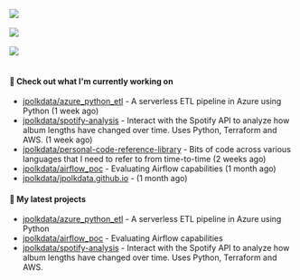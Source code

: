 <a href=""><img align="center" src="https://komarev.com/ghpvc/?username=jpolkdata" /></a>
<br>
<br>
<a href="My Github Stats">
  <img align="center" src="https://github-readme-stats.vercel.app/api?username=jpolkdata&show_icons=true&theme=tokyonight&bg_color=40,1B1D77,130874,5127A4&hide=contribs,issues" />
</a>
<br>
<br>
<a href="Top Languages">
  <img align="center" src="https://github-readme-stats.vercel.app/api/top-langs/?username=jpolkdata&layout=compact&theme=tokyonight&bg_color=40,1B1D77,130874,5127A4" />
</a>
<br>
<br>




#### 👷 Check out what I'm currently working on

- [jpolkdata/azure_python_etl](https://github.com/jpolkdata/azure_python_etl) - A serverless ETL pipeline in Azure using Python (1 week ago)
- [jpolkdata/spotify-analysis](https://github.com/jpolkdata/spotify-analysis) - Interact with the Spotify API to analyze how album lengths have changed over time. Uses Python, Terraform and AWS. (1 week ago)
- [jpolkdata/personal-code-reference-library](https://github.com/jpolkdata/personal-code-reference-library) - Bits of code across various languages that I need to refer to from time-to-time (2 weeks ago)
- [jpolkdata/airflow_poc](https://github.com/jpolkdata/airflow_poc) - Evaluating Airflow capabilities (1 month ago)
- [jpolkdata/jpolkdata.github.io](https://github.com/jpolkdata/jpolkdata.github.io) -  (1 month ago)

#### 🌱 My latest projects

- [jpolkdata/azure_python_etl](https://github.com/jpolkdata/azure_python_etl) - A serverless ETL pipeline in Azure using Python
- [jpolkdata/airflow_poc](https://github.com/jpolkdata/airflow_poc) - Evaluating Airflow capabilities
- [jpolkdata/spotify-analysis](https://github.com/jpolkdata/spotify-analysis) - Interact with the Spotify API to analyze how album lengths have changed over time. Uses Python, Terraform and AWS.
